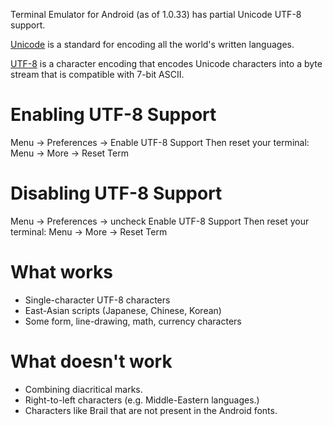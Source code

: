 Terminal Emulator for Android (as of 1.0.33) has partial Unicode UTF-8 support.

[Unicode](http://en.wikipedia.org/wiki/Unicode) is a standard for encoding all the world's written languages.

[UTF-8](http://en.wikipedia.org/wiki/UTF-8) is a character encoding that encodes Unicode characters into a byte stream that is compatible with 7-bit ASCII.

# Enabling UTF-8 Support

Menu -> Preferences -> Enable UTF-8 Support
Then reset your terminal:
Menu -> More -> Reset Term


# Disabling UTF-8 Support

Menu -> Preferences -> uncheck Enable UTF-8 Support
Then reset your terminal:
Menu -> More -> Reset Term

# What works

* Single-character UTF-8 characters
* East-Asian scripts (Japanese, Chinese, Korean)
* Some form, line-drawing, math, currency characters

# What doesn't work

* Combining diacritical marks.
* Right-to-left characters (e.g. Middle-Eastern languages.)
* Characters like Brail that are not present in the Android fonts.
